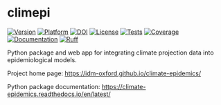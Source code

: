 # climepi

[![Version](https://img.shields.io/conda/vn/conda-forge/climepi.svg)](https://anaconda.org/conda-forge/climepi)
[![Platform](https://img.shields.io/conda/pn/conda-forge/climepi.svg)](https://anaconda.org/conda-forge/climepi)
[![DOI](https://zenodo.org/badge/693552852.svg)](https://doi.org/10.5281/zenodo.14888949)
[![License](https://img.shields.io/github/license/idm-oxford/climate-epidemics.svg)](https://github.com/idm-oxford/climate-epidemics/blob/main/LICENSE)
[![Tests](https://github.com/idm-oxford/climate-epidemics/actions/workflows/run_tests.yml/badge.svg)](https://github.com/idm-oxford/climate-epidemics/actions/workflows/run_tests.yml)
[![Coverage](https://codecov.io/gh/idm-oxford/climate-epidemics/branch/main/graph/badge.svg)](https://codecov.io/gh/idm-oxford/climate-epidemics)
[![Documentation](https://readthedocs.org/projects/climate-epidemics/badge/?version=latest)](https://climate-epidemics.readthedocs.io/en/latest)
[![Ruff](https://img.shields.io/endpoint?url=https://raw.githubusercontent.com/astral-sh/ruff/main/assets/badge/v2.json)](https://github.com/astral-sh/ruff)

Python package and web app for integrating climate projection data into epidemiological
models.

Project home page: https://idm-oxford.github.io/climate-epidemics/

Python package documentation: https://climate-epidemics.readthedocs.io/en/latest/
